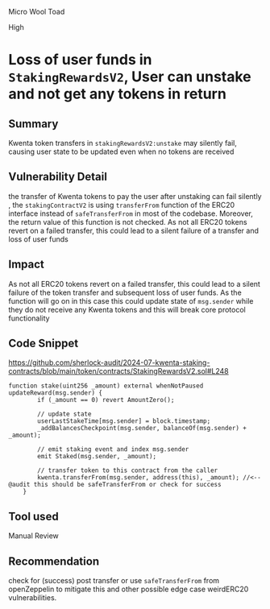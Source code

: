 Micro Wool Toad

High

# Loss of user funds in `StakingRewardsV2`, User can unstake and not get any tokens in return

## Summary
Kwenta token transfers in `stakingRewardsV2:unstake` may silently fail, causing user state to be updated even when no tokens are received

## Vulnerability Detail
the transfer of Kwenta tokens to pay the user after unstaking can fail silently , the `stakingContractV2` is using  `transferFrom` function of the ERC20 interface instead of `safeTransferFrom` in most of the codebase. Moreover, the return value of this function is not checked. As not all ERC20 tokens revert on a failed transfer, this could lead to a silent failure of a transfer and loss of user funds

## Impact
 As not all ERC20 tokens revert on a failed transfer, this could lead to a silent failure of 
 the token transfer and subsequent loss of user funds.
As the function will go on in this case this could update state of `msg.sender` while they do not receive any Kwenta tokens and this will break core protocol functionality

## Code Snippet

https://github.com/sherlock-audit/2024-07-kwenta-staking-contracts/blob/main/token/contracts/StakingRewardsV2.sol#L248

```solidity
function stake(uint256 _amount) external whenNotPaused updateReward(msg.sender) {
        if (_amount == 0) revert AmountZero();

        // update state
        userLastStakeTime[msg.sender] = block.timestamp; 
        _addBalancesCheckpoint(msg.sender, balanceOf(msg.sender) + _amount);

        // emit staking event and index msg.sender
        emit Staked(msg.sender, _amount);

        // transfer token to this contract from the caller
        kwenta.transferFrom(msg.sender, address(this), _amount); //<-- @audit this should be safeTransferFrom or check for success
    }
```


## Tool used
Manual Review

## Recommendation
check for (success) post transfer or use `safeTransferFrom` from openZeppelin to mitigate this and other possible edge case weirdERC20 vulnerabilities.